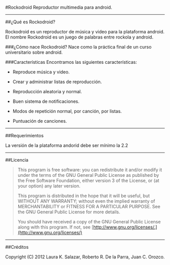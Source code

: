 #Rockodroid
 Reproductor multimedia para android.
 
 *********************************************************
##¿Qué es Rockodroid?
 
 Rockodroid es un reproductor de música y video para la plataforma android.
 El nombre Rockodroid es un juego de palabras entre rockola y android.
 
###¿Cómo nace Rockodroid?
 Nace como la práctica final de un curso universitario sobre android.
 
###Características
 Encontramos las siguientes características:
 
 * Reproduce música y video.
 
 * Crear y administrar listas de reproducción.
 
 * Reproducción aleatoria y normal.
 
 * Buen sistema de notificaciones.
 
 * Modos de repetición normal, por canción, por listas.
 
 * Puntuación de canciones.
 
 *********************************************************
##Requerimientos
 
 La versión de la plataforma andorid debe ser mínimo la 2.2
 
 *********************************************************
##Licencia
 
 >   This program is free software: you can redistribute it and/or modify
 >   it under the terms of the GNU General Public License as published by
 >   the Free Software Foundation, either version 3 of the License, or
 >   (at your option) any later version.
 >
 >   This program is distributed in the hope that it will be useful,
 >   but WITHOUT ANY WARRANTY; without even the implied warranty of
 >   MERCHANTABILITY or FITNESS FOR A PARTICULAR PURPOSE.  See the
 >   GNU General Public License for more details.
 >
 >   You should have received a copy of the GNU General Public License
 >   along with this program.  If not, see [http://www.gnu.org/licenses/.](http://www.gnu.org/licenses/)
 
 *********************************************************
##Créditos
 
 Copyright (C) 2012  Laura K. Salazar, Roberto R. De la Parra, Juan C. Orozco.
 